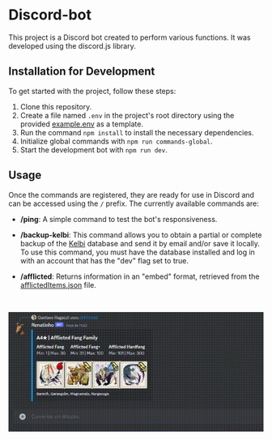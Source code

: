 # Discord-bot

This project is a Discord bot created to perform various functions. It was developed using the discord.js library.

## Installation for Development

To get started with the project, follow these steps:

1. Clone this repository.
2. Create a file named `.env` in the project's root directory using the provided [example.env](example.env) as a template.
3. Run the command `npm install` to install the necessary dependencies.
4. Initialize global commands with `npm run commands-global`.
5. Start the development bot with `npm run dev`.

## Usage

Once the commands are registered, they are ready for use in Discord and can be accessed using the `/` prefix. The currently available commands are:

* **/ping**: A simple command to test the bot's responsiveness.

* **/backup-kelbi**: This command allows you to obtain a partial or complete backup of the [Kelbi](https://github.com/Invasor-de-Fronteiras/Kelbi) database and send it by email and/or save it locally. To use this command, you must have the database installed and log in with an account that has the "dev" flag set to true.

* **/afflicted**: Returns information in an "embed" format, retrieved from the [afflictedItems.json](assets/afflictedItems.json) file.

<br>

![Afflicted Gif](assets/readme-files/afflicted-usage.gif)